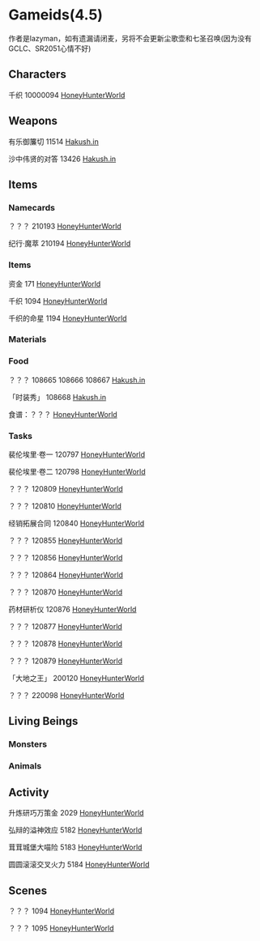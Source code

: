 # Gameids(4.5)
作者是lazyman，如有遗漏请闭麦，另将不会更新尘歌壶和七圣召唤(因为没有GCLC、SR2051心情不好)
## Characters
千织 10000094 [HoneyHunterWorld](https://genshin.honeyhunterworld.com/chiori_094/?lang=CHS)
## Weapons
有乐御簾切 11514 [Hakush.in](https://gi.hakush.in/weapon/11514)

沙中伟贤的对答 13426 [Hakush.in](https://gi.hakush.in/weapon/13426)
## Items
### Namecards
？？？ 210193 [HoneyHunterWorld](https://genshin.honeyhunterworld.com/i_n210193/?lang=CHS)

纪行·魔萃 210194 [HoneyHunterWorld](https://genshin.honeyhunterworld.com/i_n210194/?lang=CHS)
### Items
资金 171 [HoneyHunterWorld](https://genshin.honeyhunterworld.com/i_n171/?lang=CHS)

千织 1094 [HoneyHunterWorld](https://genshin.honeyhunterworld.com/i_n1094/?lang=CHS)

千织的命星 1194 [HoneyHunterWorld](https://genshin.honeyhunterworld.com/i_n1194/?lang=CHS)
### Materials

### Food
？？？ 108665 108666 108667 [Hakush.in](https://gi.hakush.in/item/108666)

「时装秀」 108668 [Hakush.in](https://gi.hakush.in/item/108668)

食谱：？？？ [HoneyHunterWorld](https://genshin.honeyhunterworld.com/i_n109574/?lang=CHS)
### Tasks
裴伦埃里·卷一 120797 [HoneyHunterWorld](https://genshin.honeyhunterworld.com/i_n120797/?lang=CHS)

裴伦埃里·卷二 120798 [HoneyHunterWorld](https://genshin.honeyhunterworld.com/i_n120798/?lang=CHS)

？？？ 120809 [HoneyHunterWorld](https://genshin.honeyhunterworld.com/i_n120809/?lang=CHS)

？？？ 120810 [HoneyHunterWorld](https://genshin.honeyhunterworld.com/i_n120810/?lang=CHS)

经销拓展合同 120840 [HoneyHunterWorld](https://genshin.honeyhunterworld.com/i_n120840/?lang=CHS)

？？？ 120855 [HoneyHunterWorld](https://genshin.honeyhunterworld.com/i_n120855/?lang=CHS)

？？？ 120856 [HoneyHunterWorld](https://genshin.honeyhunterworld.com/i_n120856/?lang=CHS)

？？？ 120864 [HoneyHunterWorld](https://genshin.honeyhunterworld.com/i_n120864/?lang=CHS)

？？？ 120870 [HoneyHunterWorld](https://genshin.honeyhunterworld.com/i_n120870/?lang=CHS)

药材研析仪 120876 [HoneyHunterWorld](https://genshin.honeyhunterworld.com/i_n120876/?lang=CHS)

？？？ 120877 [HoneyHunterWorld](https://genshin.honeyhunterworld.com/i_n120877/?lang=CHS)

？？？ 120878 [HoneyHunterWorld](https://genshin.honeyhunterworld.com/i_n120878/?lang=CHS)

？？？ 120879 [HoneyHunterWorld](https://genshin.honeyhunterworld.com/i_n120879/?lang=CHS)

「大地之王」 200120 [HoneyHunterWorld](https://genshin.honeyhunterworld.com/i_n200120/?lang=CHS)

？？？ 220098 [HoneyHunterWorld](https://genshin.honeyhunterworld.com/i_n220098/?lang=CHS)
##  Living Beings

### Monsters

### Animals

## Activity
升炼研巧万策金 2029 [HoneyHunterWorld](https://genshin.honeyhunterworld.com/e_2029/?lang=CHS)

弘辩的溢神效应 5182 [HoneyHunterWorld](https://genshin.honeyhunterworld.com/e_5182/?lang=CHS)

茸茸城堡大喵险 5183 [HoneyHunterWorld](https://genshin.honeyhunterworld.com/e_5183/?lang=CHS)

圆圆滚滚交叉火力 5184 [HoneyHunterWorld](https://genshin.honeyhunterworld.com/e_5184/?lang=CHS)
## Scenes
？？？ 1094 [HoneyHunterWorld](https://genshin.honeyhunterworld.com/d_1094/?lang=CHS)

？？？ 1095 [HoneyHunterWorld](https://genshin.honeyhunterworld.com/d_1095/?lang=CHS)

